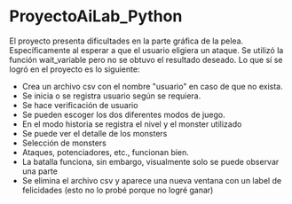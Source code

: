 # ProyectoAiLab_Python
El proyecto presenta dificultades en la parte gráfica de la pelea. Específicamente al esperar a que el usuario eligiera un ataque. Se utilizó la función wait_variable pero
no se obtuvo el resultado deseado.
Lo que sí se logró en el proyecto es lo siguiente:
 - Crea un archivo csv con el nombre "usuario" en caso de que no exista.
 - Se inicia o se registra usuario según se requiera.
 - Se hace verificación de usuario
 - Se pueden escoger los dos diferentes modos de juego.
 - En el modo historia se registra el nivel y el monster utilizado
 - Se puede ver el detalle de los monsters
 - Selección de monsters
 - Ataques, potenciadores, etc., funcionan bien.
 - La batalla funciona, sin embargo, visualmente solo se puede observar una parte
 - Se elimina el archivo csv y aparece una nueva ventana con un label de felicidades (esto no lo probé porque no logré ganar)

